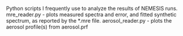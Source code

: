 Python scripts I frequently use to analyze the results of NEMESIS runs.
mre_reader.py - plots measured spectra and error, and fitted synthetic spectrum, as reported by the *.mre file.
aerosol_reader.py - plots the aerosol profile(s) from aerosol.prf
